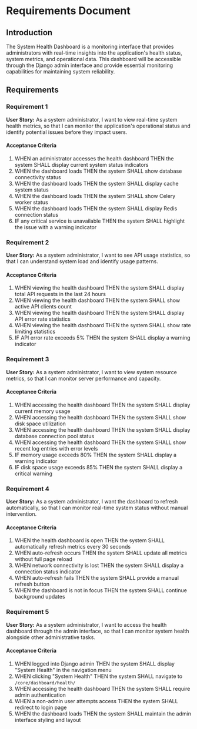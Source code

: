 # Requirements Document

## Introduction

The System Health Dashboard is a monitoring interface that provides administrators with real-time insights into the application's health status, system metrics, and operational data. This dashboard will be accessible through the Django admin interface and provide essential monitoring capabilities for maintaining system reliability.

## Requirements

### Requirement 1

**User Story:** As a system administrator, I want to view real-time system health metrics, so that I can monitor the application's operational status and identify potential issues before they impact users.

#### Acceptance Criteria

1. WHEN an administrator accesses the health dashboard THEN the system SHALL display current system status indicators
2. WHEN the dashboard loads THEN the system SHALL show database connectivity status
3. WHEN the dashboard loads THEN the system SHALL display cache system status
4. WHEN the dashboard loads THEN the system SHALL show Celery worker status
5. WHEN the dashboard loads THEN the system SHALL display Redis connection status
6. IF any critical service is unavailable THEN the system SHALL highlight the issue with a warning indicator

### Requirement 2

**User Story:** As a system administrator, I want to see API usage statistics, so that I can understand system load and identify usage patterns.

#### Acceptance Criteria

1. WHEN viewing the health dashboard THEN the system SHALL display total API requests in the last 24 hours
2. WHEN viewing the health dashboard THEN the system SHALL show active API clients count
3. WHEN viewing the health dashboard THEN the system SHALL display API error rate statistics
4. WHEN viewing the health dashboard THEN the system SHALL show rate limiting statistics
5. IF API error rate exceeds 5% THEN the system SHALL display a warning indicator

### Requirement 3

**User Story:** As a system administrator, I want to view system resource metrics, so that I can monitor server performance and capacity.

#### Acceptance Criteria

1. WHEN accessing the health dashboard THEN the system SHALL display current memory usage
2. WHEN accessing the health dashboard THEN the system SHALL show disk space utilization
3. WHEN accessing the health dashboard THEN the system SHALL display database connection pool status
4. WHEN accessing the health dashboard THEN the system SHALL show recent log entries with error levels
5. IF memory usage exceeds 80% THEN the system SHALL display a warning indicator
6. IF disk space usage exceeds 85% THEN the system SHALL display a critical warning

### Requirement 4

**User Story:** As a system administrator, I want the dashboard to refresh automatically, so that I can monitor real-time system status without manual intervention.

#### Acceptance Criteria

1. WHEN the health dashboard is open THEN the system SHALL automatically refresh metrics every 30 seconds
2. WHEN auto-refresh occurs THEN the system SHALL update all metrics without full page reload
3. WHEN network connectivity is lost THEN the system SHALL display a connection status indicator
4. WHEN auto-refresh fails THEN the system SHALL provide a manual refresh button
5. WHEN the dashboard is not in focus THEN the system SHALL continue background updates

### Requirement 5

**User Story:** As a system administrator, I want to access the health dashboard through the admin interface, so that I can monitor system health alongside other administrative tasks.

#### Acceptance Criteria

1. WHEN logged into Django admin THEN the system SHALL display "System Health" in the navigation menu
2. WHEN clicking "System Health" THEN the system SHALL navigate to `/core/dashboard/health/`
3. WHEN accessing the health dashboard THEN the system SHALL require admin authentication
4. WHEN a non-admin user attempts access THEN the system SHALL redirect to login page
5. WHEN the dashboard loads THEN the system SHALL maintain the admin interface styling and layout